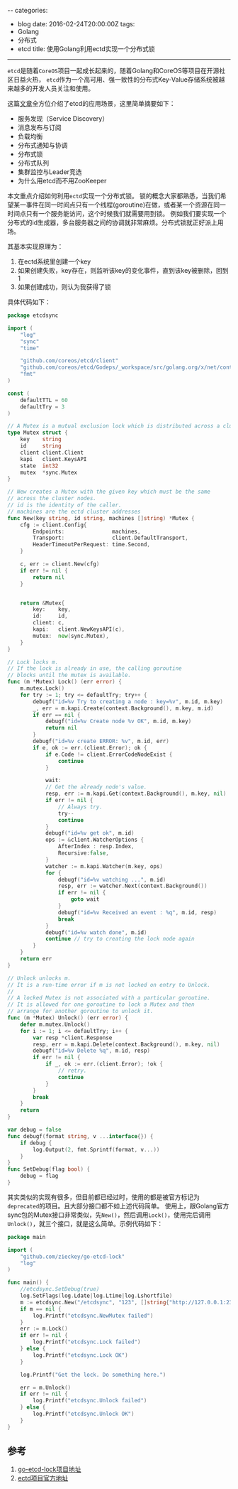 --
categories:
- blog
date: 2016-02-24T20:00:00Z
tags:
- Golang
- 分布式
- etcd
title: 使用Golang利用ectd实现一个分布式锁

---

`etcd`是随着`CoreOS`项目一起成长起来的，随着Golang和CoreOS等项目在开源社区日益火热，
`etcd`作为一个高可用、强一致性的分布式Key-Value存储系统被越来越多的开发人员关注和使用。

这篇[文章](http://www.infoq.com/cn/articles/etcd-interpretation-application-scenario-implement-principle)全方位介绍了etcd的应用场景，这里简单摘要如下：

- 服务发现（Service Discovery）
- 消息发布与订阅
- 负载均衡
- 分布式通知与协调
- 分布式锁
- 分布式队列
- 集群监控与Leader竞选
- 为什么用etcd而不用ZooKeeper

本文重点介绍如何利用`ectd`实现一个分布式锁。
锁的概念大家都熟悉，当我们希望某一事件在同一时间点只有一个线程(goroutine)在做，或者某一个资源在同一时间点只有一个服务能访问，这个时候我们就需要用到锁。
例如我们要实现一个分布式的id生成器，多台服务器之间的协调就非常麻烦。分布式锁就正好派上用场。

其基本实现原理为：

 1. 在ectd系统里创建一个key
 2. 如果创建失败，key存在，则监听该key的变化事件，直到该key被删除，回到1
 3. 如果创建成功，则认为我获得了锁

具体代码如下：

```go
package etcdsync

import (
	"log"
	"sync"
	"time"

	"github.com/coreos/etcd/client"
	"github.com/coreos/etcd/Godeps/_workspace/src/golang.org/x/net/context"
	"fmt"
)

const (
	defaultTTL = 60
	defaultTry = 3
)

// A Mutex is a mutual exclusion lock which is distributed across a cluster.
type Mutex struct {
	key    string
	id     string
	client client.Client
	kapi   client.KeysAPI
	state  int32
	mutex  *sync.Mutex
}

// New creates a Mutex with the given key which must be the same
// across the cluster nodes.
// id is the identity of the caller.
// machines are the ectd cluster addresses
func New(key string, id string, machines []string) *Mutex {
	cfg := client.Config{
		Endpoints:               machines,
		Transport:               client.DefaultTransport,
		HeaderTimeoutPerRequest: time.Second,
	}

	c, err := client.New(cfg)
	if err != nil {
		return nil
	}


	return &Mutex{
		key:    key,
		id:     id,
		client: c,
		kapi:   client.NewKeysAPI(c),
		mutex:  new(sync.Mutex),
	}
}

// Lock locks m.
// If the lock is already in use, the calling goroutine
// blocks until the mutex is available.
func (m *Mutex) Lock() (err error) {
	m.mutex.Lock()
	for try := 1; try <= defaultTry; try++ {
		debugf("id=%v Try to creating a node : key=%v", m.id, m.key)
		_, err = m.kapi.Create(context.Background(), m.key, m.id)
		if err == nil {
			debugf("id=%v Create node %v OK", m.id, m.key)
			return nil
		}
		debugf("id=%v create ERROR: %v", m.id, err)
		if e, ok := err.(client.Error); ok {
			if e.Code != client.ErrorCodeNodeExist {
				continue
			}

			wait:
			// Get the already node's value.
			resp, err := m.kapi.Get(context.Background(), m.key, nil)
			if err != nil {
				// Always try.
				try--
				continue
			}
			debugf("id=%v get ok", m.id)
			ops := &client.WatcherOptions {
				AfterIndex : resp.Index,
				Recursive:false,
			}
			watcher := m.kapi.Watcher(m.key, ops)
			for {
				debugf("id=%v watching ...", m.id)
				resp, err := watcher.Next(context.Background())
				if err != nil {
					goto wait
				}
				debugf("id=%v Received an event : %q", m.id, resp)
				break
			}
			debugf("id=%v watch done", m.id)
			continue // try to creating the lock node again
		}
	}
	return err
}

// Unlock unlocks m.
// It is a run-time error if m is not locked on entry to Unlock.
//
// A locked Mutex is not associated with a particular goroutine.
// It is allowed for one goroutine to lock a Mutex and then
// arrange for another goroutine to unlock it.
func (m *Mutex) Unlock() (err error) {
	defer m.mutex.Unlock()
	for i := 1; i <= defaultTry; i++ {
		var resp *client.Response
		resp, err = m.kapi.Delete(context.Background(), m.key, nil)
		debugf("id=%v Delete %q", m.id, resp)
		if err != nil {
			if _, ok := err.(client.Error); !ok {
				// retry.
				continue
			}
		}
		break
	}
	return
}

var debug = false
func debugf(format string, v ...interface{}) {
	if debug {
		log.Output(2, fmt.Sprintf(format, v...))
	}
}
func SetDebug(flag bool) {
	debug = flag
}

```


其实类似的实现有很多，但目前都已经过时，使用的都是被官方标记为`deprecated`的项目。且大部分接口都不如上述代码简单。
使用上，跟Golang官方sync包的Mutex接口非常类似，先`New()`，然后调用`Lock()`，使用完后调用`Unlock()`，就三个接口，就是这么简单。示例代码如下：

```go
package main

import (
	"github.com/zieckey/go-etcd-lock"
	"log"
)

func main() {
	//etcdsync.SetDebug(true)
	log.SetFlags(log.Ldate|log.Ltime|log.Lshortfile)
	m := etcdsync.New("/etcdsync", "123", []string{"http://127.0.0.1:2379"})
	if m == nil {
		log.Printf("etcdsync.NewMutex failed")
	}
	err := m.Lock()
	if err != nil {
		log.Printf("etcdsync.Lock failed")
	} else {
		log.Printf("etcdsync.Lock OK")
	}

	log.Printf("Get the lock. Do something here.")

	err = m.Unlock()
	if err != nil {
		log.Printf("etcdsync.Unlock failed")
	} else {
		log.Printf("etcdsync.Unlock OK")
	}
}

```

## 参考

1. [go-etcd-lock项目地址](https://github.com/zieckey/go-etcd-lock)
2. [ectd项目官方地址](https://github.com/coreos/etcd)





